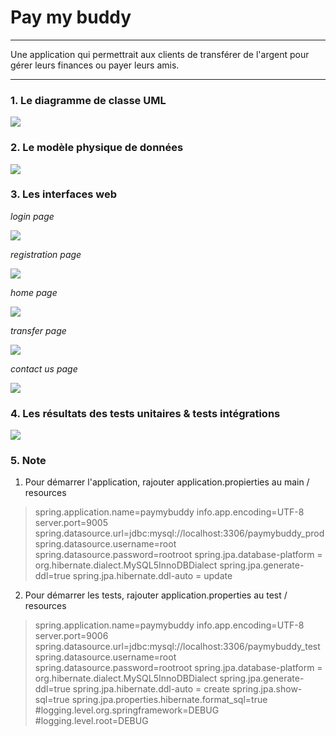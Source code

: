 # Pay my buddy

--- 

Une application qui permettrait aux clients de transférer de l'argent pour gérer leurs finances ou payer leurs amis.

--- 

### 1.  Le diagramme de classe UML

![](C:/Users/pagny/OneDrive/Bureau/2022-07-19_08-36.png)

### 2. Le modèle physique de données

![](C:/Users/pagny/OneDrive/Bureau/pysique.png)

### 3. Les interfaces web

*login page*

![](C:/Users/pagny/OneDrive/Bureau/interface/login.png)

*registration page*

![](C:/Users/pagny/OneDrive/Bureau/interface/signup.png)

*home page*

![](C:/Users/pagny/OneDrive/Bureau/interface/home.png)

*transfer page*

![](C:/Users/pagny/OneDrive/Bureau/interface/transfer.png)

*contact us page*

![](C:/Users/pagny/OneDrive/Bureau/interface/contactus.png)

### 4. Les résultats des tests unitaires & tests intégrations

![](C:/Users/pagny/OneDrive/Bureau/interface/2022-07-19_08-59.png)

### 5. Note

1. Pour démarrer l'application, rajouter application.propierties au main / resources

> spring.application.name=paymybuddy
info.app.encoding=UTF-8
server.port=9005
spring.datasource.url=jdbc:mysql://localhost:3306/paymybuddy_prod
spring.datasource.username=root
spring.datasource.password=rootroot
spring.jpa.database-platform = org.hibernate.dialect.MySQL5InnoDBDialect
spring.jpa.generate-ddl=true
spring.jpa.hibernate.ddl-auto = update

2. Pour démarrer les tests, rajouter application.properties au test / resources

> spring.application.name=paymybuddy
info.app.encoding=UTF-8
server.port=9006
spring.datasource.url=jdbc:mysql://localhost:3306/paymybuddy_test
spring.datasource.username=root
spring.datasource.password=rootroot
spring.jpa.database-platform = org.hibernate.dialect.MySQL5InnoDBDialect
spring.jpa.generate-ddl=true
spring.jpa.hibernate.ddl-auto = create
spring.jpa.show-sql=true
spring.jpa.properties.hibernate.format_sql=true
#logging.level.org.springframework=DEBUG
#logging.level.root=DEBUG